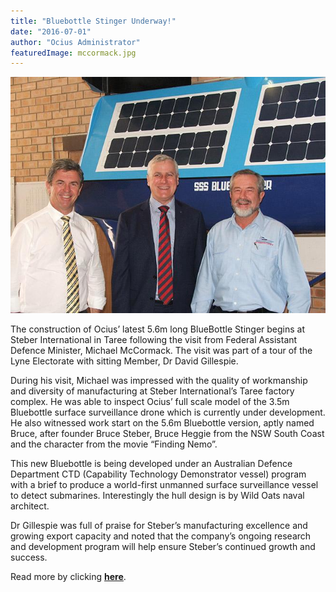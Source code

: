 ```yaml
---
title: "Bluebottle Stinger Underway!"
date: "2016-07-01"
author: "Ocius Administrator"
featuredImage: mccormack.jpg
---
```


![Steber Photo](./mccormack.jpg)

<span class="caption">
  The construction of Ocius’ latest 5.6m long BlueBottle Stinger begins at Steber International in Taree following the visit from Federal Assistant Defence Minister, Michael McCormack. The visit was part of a tour of the Lyne Electorate with sitting Member, Dr David Gillespie.
</span>

During his visit, Michael was impressed with the quality of workmanship and diversity of manufacturing at Steber International’s Taree factory complex. He was able to inspect Ocius’ full scale model of the 3.5m Bluebottle surface surveillance drone which is currently under development. He also witnessed work start on the 5.6m Bluebottle version, aptly named Bruce, after founder Bruce Steber, Bruce Heggie from the NSW South Coast and the character from the movie “Finding Nemo”.

This new Bluebottle is being developed under an Australian Defence Department CTD (Capability Technology Demonstrator vessel) program with a brief to produce a world-first unmanned surface surveillance vessel to detect submarines. Interestingly the hull design is by Wild Oats naval architect.

Dr Gillespie was full of praise for Steber’s manufacturing excellence and growing export capacity and noted that the company’s ongoing research and development program will help ensure Steber’s continued growth and success.

Read more by clicking **<span style="text-decoration: underline;">[here](http://www.marinebusinessworld.com/145843)</span>**.
